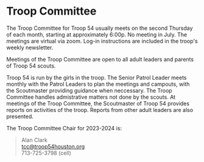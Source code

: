 # Troop Committee
The Troop Committee for Troop 54 usually meets on the second Thursday of each month, starting at approximately 6:00p.  No meeting in July.  The meetings are virtual via zoom.  Log-in instructions are included in the troop's weekly newsletter.  

Meetings of the Troop Committee are open to all adult leaders and parents of Troop 54 scouts.

Troop 54 is run by the girls in the troop.  The Senior Patrol Leader meets monthly with the Patrol Leaders to plan the meetings and campouts, with the Scoutmaster providing guidance when neccessary.  The Troop Committee handles admistrative matters not done by the scouts.  At meetings of the Troop Committee, the Scoutmaster of Troop 54 provides reports on activities of the troop.  Reports from other adult leaders are also presented.

The Troop Committee Chair for 2023-2024 is:  
> Alan Clark  
> tcc@troop54houston.org  
> 713-725-3798 (cell)  
